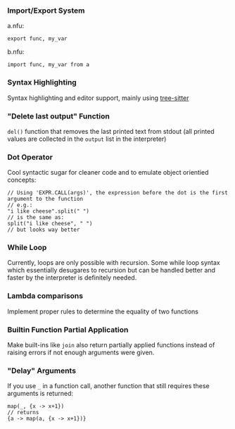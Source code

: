 ### Import/Export System
a.nfu:

```
export func, my_var
```

b.nfu:
```
import func, my_var from a
```


### Syntax Highlighting
Syntax highlighting and editor support, mainly using [tree-sitter](https://tree-sitter.github.io/tree-sitter/)

### "Delete last output" Function
`del()` function that removes the last printed text from stdout (all printed values are collected in the `output` list in the interpreter)

### Dot Operator
Cool syntactic sugar for cleaner code and to emulate object orientied concepts:

```
// Using 'EXPR.CALL(args)', the expression before the dot is the first argument to the function
// e.g.:
"i like cheese".split(" ")
// is the same as:
split("i like cheese", " ")
// but looks way better
```

### While Loop
Currently, loops are only possible with recursion. Some while loop syntax which essentially desugares to recursion but can be handled better and faster by the interpreter is definitely needed.

### Lambda comparisons
Implement proper rules to determine the equality of two functions

### Builtin Function Partial Application
Make built-ins like `join` also return partially applied functions instead of raising errors if not enough arguments were given.

### "Delay" Arguments
If you use `_` in a function call, another function that still requires these arguments is returned:

```
map(_, {x -> x+1})
// returns
{a -> map(a, {x -> x+1})}
```
